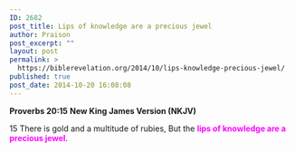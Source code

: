 ```yaml
---
ID: 2682
post_title: Lips of knowledge are a precious jewel
author: Praison
post_excerpt: ""
layout: post
permalink: >
  https://biblerevelation.org/2014/10/lips-knowledge-precious-jewel/
published: true
post_date: 2014-10-20 16:08:08
---
```

<strong>Proverbs 20:15</strong>
<strong> New King James Version (NKJV)</strong>

15 There is gold and a multitude of rubies,
But the <span style="color: #ff00ff;"><strong>lips of knowledge are a precious jewel</strong></span>.